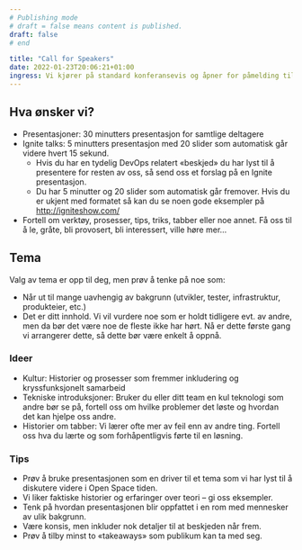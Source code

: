 ```yaml
---
# Publishing mode
# draft = false means content is published. 
draft: false
# end

title: "Call for Speakers"
date: 2022-01-23T20:06:21+01:00
ingress: Vi kjører på standard konferansevis og åpner for påmelding til å holde innlegg på Digdir DevOpsDagar. Har du et tema du brenner for og vil dele, så ikke bli sittende på gjerde:)
---
```


## Hva ønsker vi?
* Presentasjoner: 30 minutters presentasjon for samtlige deltagere
* Ignite talks: 5 minutters presentasjon med 20 slider som automatisk går videre hvert 15 sekund.
  * Hvis du har en tydelig DevOps relatert «beskjed» du har lyst til å presentere for resten av oss, så send oss et forslag på en Ignite presentasjon.
  * Du har 5 minutter og 20 slider som automatisk går fremover. Hvis du er ukjent med formatet så kan du se noen gode eksempler på http://igniteshow.com/
* Fortell om verktøy, prosesser, tips, triks, tabber eller noe annet. Få oss til å le, gråte, bli provosert, bli interessert, ville høre mer…

## Tema
Valg av tema er opp til deg, men prøv å tenke på noe som:
* Når ut til mange uavhengig av bakgrunn (utvikler, tester, infrastruktur, produkteier, etc.)
* Det er ditt innhold. Vi vil vurdere noe som er holdt tidligere evt. av andre, men da bør det være noe de fleste ikke har hørt. Nå er dette første gang vi arrangerer dette, så dette bør være enkelt å oppnå.

### Ideer
* Kultur: Historier og prosesser som fremmer inkludering og kryssfunksjonelt samarbeid
* Tekniske introduksjoner: Bruker du eller ditt team en kul teknologi som andre bør se på, fortell oss om hvilke problemer det løste og hvordan det kan hjelpe oss andre.
* Historier om tabber: Vi lærer ofte mer av feil enn av andre ting. Fortell oss hva du lærte og som forhåpentligvis førte til en løsning.

### Tips
* Prøv å bruke presentasjonen som en driver til et tema som vi har lyst til å diskutere videre i Open Space tiden.
* Vi liker faktiske historier og erfaringer over teori – gi oss eksempler.
* Tenk på hvordan presentasjonen blir oppfattet i en rom med mennesker av ulik bakgrunn.
* Være konsis, men inkluder nok detaljer til at beskjeden når frem.
* Prøv å tilby minst to «takeaways» som publikum kan ta med seg.
